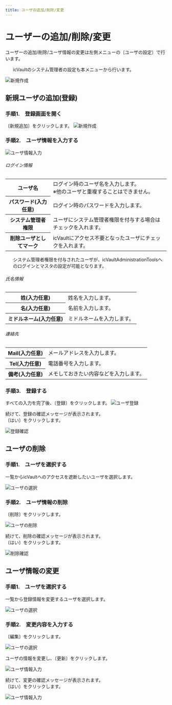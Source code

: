 ```yaml
---
title: ユーザの追加/削除/変更
---
```


# ユーザーの追加/削除/変更
ユーザーの追加/削除/ユーザ情報の変更は左側メニューの〔ユーザの設定〕で行います。<br>

<div class="note">
<ul>
icVaultのシステム管理者の設定も本メニューから行います。
</ul>
</div>


![新規作成](./img/User_001.png)


## 新規ユーザの追加(登録)

### 手順1.　登録画面を開く
〔新規追加〕をクリックします。
![新規作成](./img/User_002.png)

### 手順2.　ユーザ情報を入力する
![ユーザ情報入力](./img/User_003.png)

###### ログイン情報
<table>
<tr>
<th>ユーザ名</th>
<td>ログイン時のユーザ名を入力します。<br>※他のユーザと重複することはできません。</td>
</tr>
<tr>
<th>パスワード(入力任意)</th>
<td>ログイン時のパスワードを入力します。</td>
</tr>
<tr>
<th>システム管理者権限</th>
<td>ユーザにシステム管理者権限を付与する場合はチェックを入れます。</td>
</tr>
<tr>
<th>削除ユーザとしてマーク</th>
<td>icVaultにアクセス不要となったユーザにチェックを入れます。</td>
</tr>
</table>

<div class="note">
<ul>
システム管理者権限を付与されたユーザが、icVaultAdministrationToolsへのログインとマスタの設定が可能となります。
</ul>
</div>


###### 氏名情報
<table>
<tr>
<th>姓(入力任意)</th>
<td>姓名を入力します。</td>
</tr>
<tr>
<th>名(入力任意)</th>
<td>名前を入力します。</td>
</tr>
<tr>
<th>ミドルネーム(入力任意)</th>
<td>ミドルネームを入力します。</td>
</tr>
</table>


###### 連絡先
<table>
<tr>
<th>Mail(入力任意)</th>
<td>メールアドレスを入力します。</td>
</tr>
<tr>
<th>Tel(入力任意)</th>
<td>電話番号を入力します。</td>
</tr>
<tr>
<th>備考(入力任意)</th>
<td>メモしておきたい内容などを入力します。</td>
</tr>
</table>


### 手順3.　登録する
すべての入力を完了後、〔登録〕をクリックします。
![ユーザ登録](./img/User_004.png)


続けて、登録の確認メッセージが表示されます。<br />
〔はい〕をクリックします。

![登録確認](./img/User_005.png)


## ユーザの削除

### 手順1.　ユーザを選択する
一覧からicVaultへのアクセスを遮断したいユーザを選択します。

![ユーザの選択](./img/User_006.png)

### 手順2.　ユーザ情報の削除
〔削除〕をクリックします。

![ユーザの削除](./img/User_007.png)

続けて、削除の確認メッセージが表示されます。<br />
〔はい〕をクリックします。

![削除確認](./img/User_008.png)

## ユーザ情報の変更

### 手順1.　ユーザを選択する
一覧から登録情報を変更するユーザを選択します。

![ユーザの選択](./img/User_006.png)

### 手順2.　変更内容を入力する
〔編集〕をクリックします。

![ユーザの選択](./img/User_009.png)

ユーザの情報を変更し、〔更新〕をクリックします。

![ユーザ情報入力](./img/User_010.png)

続けて、変更の確認メッセージが表示されます。<br />
〔はい〕をクリックします。

![ユーザ情報入力](./img/User_011.png)

